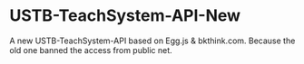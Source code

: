 # USTB-TeachSystem-API-New
A new USTB-TeachSystem-API based on Egg.js &amp; bkthink.com. Because the old one banned the access from public net.
